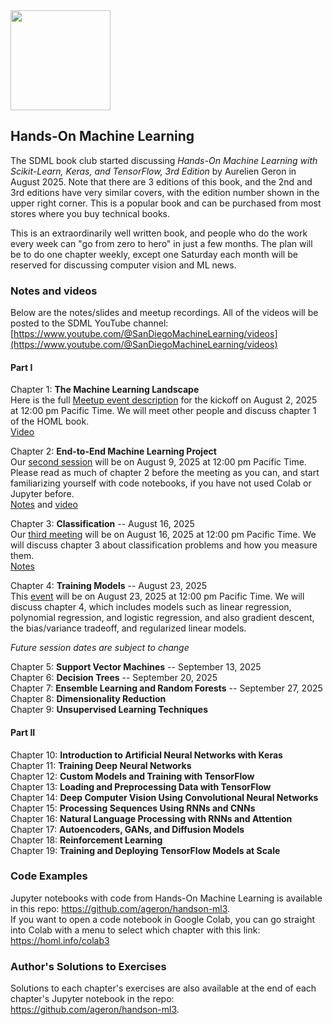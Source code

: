 <img src="https://github.com/SanDiegoMachineLearning/bookclub/blob/master/images/homl3.jfif?raw=true" width="160">

## Hands-On Machine Learning

The SDML book club started discussing *Hands-On Machine Learning with Scikit-Learn, Keras, and TensorFlow, 3rd Edition* 
by Aurelien Geron in August 2025. 
Note that there are 3 editions of this book, and the 2nd and 3rd editions have very similar covers,
with the edition number shown in the upper right corner.
This is a popular book and can be purchased from most stores where you buy technical books.

This is an extraordinarily well written book, and people who do the work every week can "go from zero to hero" in just a few months.
The plan will be to do one chapter weekly, except one Saturday each month will be reserved for discussing computer vision and ML news.

### Notes and videos
Below are the notes/slides and meetup recordings. 
All of the videos will be posted to the SDML YouTube channel:  [https://www.youtube.com/@SanDiegoMachineLearning/videos](https://www.youtube.com/@SanDiegoMachineLearning/videos)

#### Part I

Chapter 1:  **The Machine Learning Landscape** \
Here is the full [Meetup event description](https://www.meetup.com/san-diego-machine-learning/events/310160598/) for the kickoff on August 2, 2025 at 12:00 pm Pacific Time. 
We will meet other people and discuss chapter 1 of the HOML book. \
[Video](https://youtu.be/7L9TDYBgkso)

Chapter 2:  **End-to-End Machine Learning Project** \
Our [second session](https://www.meetup.com/san-diego-machine-learning/events/310334627/) will be on August 9, 2025 at 12:00 pm Pacific Time. 
Please read as much of chapter 2 before the meeting as you can, and start familiarizing yourself with code notebooks, if you have not used Colab or Jupyter before. \
[Notes](https://docs.google.com/document/d/1eyRb8RPYw1L_Q5kX4HipTexJrGh4OCaT9iSfhARZlxg/edit?usp=sharing) and [video](https://youtu.be/oY3dm3ekAks)

Chapter 3:  **Classification** -- August 16, 2025 \
Our [third meeting](https://www.meetup.com/san-diego-machine-learning/events/310436312/) will be on August 16, 2025 at 12:00 pm Pacific Time. 
We will discuss chapter 3 about classification problems and how you measure them. \
[Notes](https://docs.google.com/document/d/1c9rKhMW2KPA78HGfnzP_zdDYH-fHSDM-6pE3gn4pmfQ/edit?usp=sharing)

Chapter 4:  **Training Models** -- August 23, 2025 \
This [event](https://www.meetup.com/san-diego-machine-learning/events/310557925/) will be on August 23, 2025 at 12:00 pm Pacific Time. 
We will discuss chapter 4, which includes models such as linear regression, polynomial regression, and logistic regression, 
and also gradient descent, the bias/variance tradeoff, and regularized linear models.

*Future session dates are subject to change*

Chapter 5:  **Support Vector Machines** -- September 13, 2025 \
Chapter 6:  **Decision Trees** -- September 20, 2025 \
Chapter 7:  **Ensemble Learning and Random Forests** -- September 27, 2025 \
Chapter 8:  **Dimensionality Reduction** \
Chapter 9:  **Unsupervised Learning Techniques**

#### Part II

Chapter 10:  **Introduction to Artificial Neural Networks with Keras** \
Chapter 11:  **Training Deep Neural Networks** \
Chapter 12:  **Custom Models and Training with TensorFlow** \
Chapter 13:  **Loading and Preprocessing Data with TensorFlow** \
Chapter 14:  **Deep Computer Vision Using Convolutional Neural Networks** \
Chapter 15:  **Processing Sequences Using RNNs and CNNs** \
Chapter 16:  **Natural Language Processing with RNNs and Attention** \
Chapter 17:  **Autoencoders, GANs, and Diffusion Models** \
Chapter 18:  **Reinforcement Learning** \
Chapter 19:  **Training and Deploying TensorFlow Models at Scale**


### Code Examples
Jupyter notebooks with code from Hands-On Machine Learning is available in this repo:  https://github.com/ageron/handson-ml3. \
If you want to open a code notebook in Google Colab, you can go straight into Colab with a menu to select which chapter with this link: https://homl.info/colab3


### Author's Solutions to Exercises
Solutions to each chapter's exercises are also available at the end of each chapter's Jupyter notebook in the repo:  https://github.com/ageron/handson-ml3.

<br>
<br>
